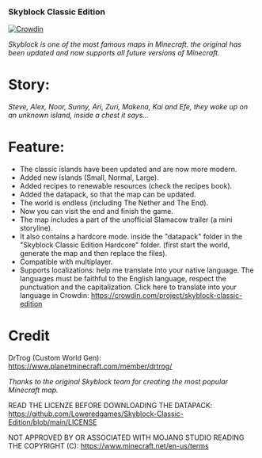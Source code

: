 ### Skyblock Classic Edition

[![Crowdin](https://badges.crowdin.net/skyblock-classic-edition/localized.svg)](https://crowdin.com/project/skyblock-classic-edition)

_Skyblock is one of the most famous maps in Minecraft. the original has been updated and now supports all future versions of Minecraft._

# Story:

_Steve, Alex, Noor, Sunny, Ari, Zuri, Makena, Kai and Efe, they woke up on an unknown island, inside a chest it says..._

# Feature:

- The classic islands have been updated and are now more modern.
- Added new islands (Small, Normal, Large).
- Added recipes to renewable resources (check the recipes book).
- Added the datapack, so that the map can be updated.
- The world is endless (including The Nether and The End).
- Now you can visit the end and finish the game.
- The map includes a part of the unofficial Slamacow trailer (a mini storyline).
- It also contains a hardcore mode. inside the "datapack" folder in the "Skyblock Classic Edition Hardcore" folder. (first start the world, generate the map and then replace the files).
- Compatible with multiplayer.
- Supports localizations: help me translate into your native language. The languages must be faithful to the English language, respect the punctuation and the capitalization. Click here to translate into your language in Crowdin: https://crowdin.com/project/skyblock-classic-edition

# Credit

DrTrog (Custom World Gen):
https://www.planetminecraft.com/member/drtrog/

_Thanks to the original Skyblock team for creating the most popular Minecraft map._

READ THE LICENZE BEFORE DOWNLOADING THE DATAPACK:
https://github.com/Loweredgames/Skyblock-Classic-Edition/blob/main/LICENSE

NOT APPROVED BY OR ASSOCIATED WITH MOJANG STUDIO READING THE COPYRIGHT (C): 
https://www.minecraft.net/en-us/terms
